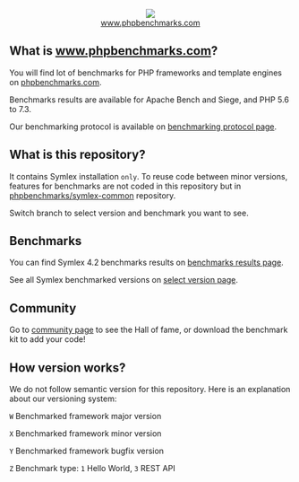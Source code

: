 <p align="center">
  <img src="http://www.phpbenchmarks.com/images/logo_github.png">
  <br>
  <a href="http://www.phpbenchmarks.com" target="_blank">www.phpbenchmarks.com</a>
</p>

## What is www.phpbenchmarks.com?

You will find lot of benchmarks for PHP frameworks and template engines on [phpbenchmarks.com](http://www.phpbenchmarks.com).

Benchmarks results are available for Apache Bench and Siege, and PHP 5.6 to 7.3.

Our benchmarking protocol is available on [benchmarking protocol page](http://www.phpbenchmarks.com/en/documentation/benchmarking-protocol).

## What is this repository?

It contains Symlex installation `only`.
To reuse code between minor versions, features for benchmarks are not coded in this repository
but in [phpbenchmarks/symlex-common](https://github.com/phpbenchmarks/symlex-common) repository.

Switch branch to select version and benchmark you want to see.

## Benchmarks

You can find Symlex 4.2 benchmarks results on
[benchmarks results page](http://www.phpbenchmarks.com/en/benchmark/symlex/4.2).

See all Symlex benchmarked versions on [select version page](http://www.phpbenchmarks.com/en/benchmark/symlex/version).

## Community

Go to [community page](http://www.phpbenchmarks.com/en/community) to see the Hall of fame, or download the benchmark kit to add your code!

## How version works?

We do not follow semantic version for this repository. Here is an explanation about our versioning system:

`W` Benchmarked framework major version

`X` Benchmarked framework minor version

`Y` Benchmarked framework bugfix version

`Z` Benchmark type: `1` Hello World, `3` REST API
